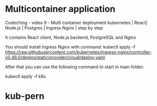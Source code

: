 # Multicontainer application

Codeching - video 9 - Multi container deployment kubernetes | React| Node.js | Postgres | Ingress Nginx | step by step


It contains React client, Node.js backend, PostgreSQL and Nginx

You should install Ingress Nginx with command:
kubectl apply -f https://raw.githubusercontent.com/kubernetes/ingress-nginx/controller-v0.46.0/deploy/static/provider/cloud/deploy.yaml

After that you can use the following command to start in main folder:

kubectl apply -f k8s
# kub-pern
